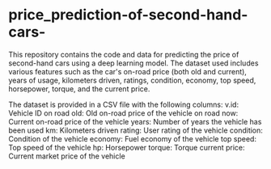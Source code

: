 # price_prediction-of-second-hand-cars-
This repository contains the code and data for predicting the price of second-hand cars using a deep learning model. The dataset used includes various features such as the car's on-road price (both old and current), years of usage, kilometers driven, ratings, condition, economy, top speed, horsepower, torque, and the current price.


The dataset is provided in a CSV file with the following columns:
v.id: Vehicle ID
on road old: Old on-road price of the vehicle
on road now: Current on-road price of the vehicle
years: Number of years the vehicle has been used
km: Kilometers driven
rating: User rating of the vehicle
condition: Condition of the vehicle
economy: Fuel economy of the vehicle
top speed: Top speed of the vehicle
hp: Horsepower
torque: Torque
current price: Current market price of the vehicle
